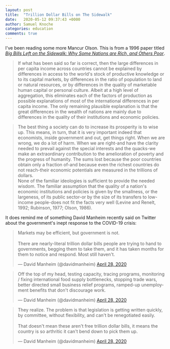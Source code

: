 ```yaml
---
layout: post
title:  "Trillion Dollar Bills on The Sidewalk"
date:   2020-05-12 09:37:43 +0000
author: Samuel Knoche
categories: education
comments: true
---
```



I've been reading some more Mancur Olson. This is from a 1996 paper titled [*Big Bills Left on the Sidewalk: Why Some Nations are Rich, and Others Poor*](https://www.jstor.org/stable/2138479?seq=1).

> If what has been said so far is correct, then the large differences in per capita income across countries cannot be explained by differences in access to the world's stock of productive knowledge or to its capital markets, by differences in the ratio of population to land or natural resources, or by differences in the quality of marketable human capital or personal culture. Albeit at a high level of aggregation, this eliminates each of the factors of production as possible explanations of most of the international differences in per capita income. The only remaining plausible explanation is that the great differences in the wealth of nations are mainly due to differences in the quality of their institutions and economic policies. 

> The best thing a society can do to increase its prosperity is to wise up. This means, in turn, that it is very important indeed that economists, inside government and out, get things right. When we are wrong, we do a lot of harm. When we are right-and have the clarity needed to prevail against the special interests and the quacks-we make an extraordinary contribution to the amelioration of poverty and the progress of humanity. The sums lost because the poor countries obtain only a fraction of-and because even the richest countries do not reach-their economic potentials are measured in the trillions of dollars. <br/>
None of the familiar ideologies is sufficient to provide the needed wisdom. The familiar assumption that the quality of a nation's economic institutions and policies is given by the smallness, or the largeness, of its public sector-or by the size of its transfers to low-income people-does not fit the facts very well (Levine and Renelt, 1992; Rubinson, 1977; Olson, 1986).


It does remind me of something David Manheim recently said on Twitter about the government's inept response to the COVID-19 crisis:


<blockquote class="twitter-tweet"><p lang="en" dir="ltr">Markets may be efficient, but government is not. <br><br>There are nearly-literal trillion dollar bills people are trying to hand to governments, begging them to take them, and it has taken months for them to notice and respond. Most still haven&#39;t.</p>&mdash; David Manheim (@davidmanheim) <a href="https://twitter.com/davidmanheim/status/1255020027343966208?ref_src=twsrc%5Etfw">April 28, 2020</a></blockquote> <script async src="https://platform.twitter.com/widgets.js" charset="utf-8"></script>

<blockquote class="twitter-tweet"><p lang="en" dir="ltr">Off the top of my head, testing capacity, tracing programs, monitoring / fixing international food supply bottlenecks, stopping trade wars, better directed small business relief programs, ramped-up unemployment benefits that don&#39;t discourage work.</p>&mdash; David Manheim (@davidmanheim) <a href="https://twitter.com/davidmanheim/status/1255044177995485184?ref_src=twsrc%5Etfw">April 28, 2020</a></blockquote> <script async src="https://platform.twitter.com/widgets.js" charset="utf-8"></script>

<blockquote class="twitter-tweet"><p lang="en" dir="ltr">They realize. The problem is that legislation is getting written quickly, by committee, without flexibility, and can&#39;t be renegotiated easily.<br><br>That doesn&#39;t mean these aren&#39;t free trillion dollar bills, it means the country is so arthritic it can&#39;t bend down to pick them up.</p>&mdash; David Manheim (@davidmanheim) <a href="https://twitter.com/davidmanheim/status/1255045943445147649?ref_src=twsrc%5Etfw">April 28, 2020</a></blockquote> <script async src="https://platform.twitter.com/widgets.js" charset="utf-8"></script>